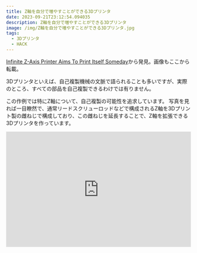 ```yaml
---
title: Z軸を自分で増やすことができる3Dプリンタ
date: 2023-09-21T23:12:54.094035
description: Z軸を自分で増やすことができる3Dプリンタ
image: /img/Z軸を自分で増やすことができる3Dプリンタ.jpg
tags:
  - 3Dプリンタ
  - HACK
---
```

[Infinite Z-Axis Printer Aims To Print Itself Someday](https://hackaday.com/2023/09/15/infinite-z-axis-printer-aims-to-print-itself-someday/)から発見。画像もここから転載。

3Dプリンタといえば、自己複製機械の文脈で語られることも多いですが、実際のところ、すべての部品を自己複製できるわけでは有りません。

この作例では特にZ軸について、自己複製の可能性を追求しています。
写真を見れば一目瞭然で、通常リードスクリューロッドなどで構成されるZ軸を3Dプリント製の雌ねじで構成しており、この雌ねじを延長することで、Z軸を拡張できる3Dプリンタを作っています。


<iframe width="100%" height="315" src="https://www.youtube.com/embed/Ek_7tBOCcAI" title="YouTube video player" frameborder="0" allow="accelerometer; autoplay; clipboard-write; encrypted-media; gyroscope; picture-in-picture" allowfullscreen></iframe>

